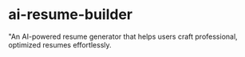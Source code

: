 # ai-resume-builder
"An AI-powered resume generator that helps users craft professional, optimized resumes effortlessly.
